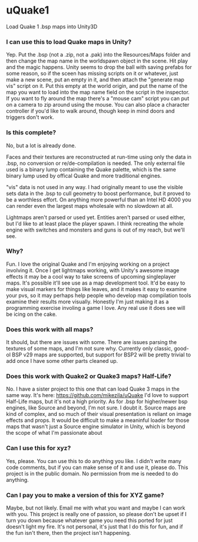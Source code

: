 uQuake1
=======

Load Quake 1 .bsp maps into Unity3D

### I can use this to load Quake maps in Unity?

Yep.  Put the .bsp (not a .zip, not a .pak) into the Resources/Maps folder and then change the map name in the worldspawn object in the scene.  Hit play and the magic happens.  Unity seems to drop the ball with saving prefabs for some reason, so if the sceen has missing scripts on it or whatever, just make a new scene, put an empty in it, and then attach the "generate map vis" script on it.  Put this empty at the world origin, and put the name of the map you want to load into the map name field on the script in the inspector.  If you want to fly around the map there's a "mouse cam" script you can put on a camera to zip around using the mouse.  You can also place a character controller if you'd like to walk around, though keep in mind doors and triggers don't work.

### Is this complete?

No, but a lot is already done.

Faces and their textures are reconstructed at run-time using only the data in .bsp, no conversion or re/de-compilation is needed.  The only external file used is a binary lump containing the Quake palette, which is the same binary lump used by offical Quake and more traditional engines.

"vis" data is not used in any way.  I had originally meant to use the visible sets data in the .bsp to cull geometry to boost performance, but it proved to be a worthless effort.  On anything more powerful than an Intel HD 4000 you can render even the largest maps wholesale with no slowdown at all.

Lightmaps aren't parsed or used yet.  Entities aren't parsed or used either, but I'd like to at least place the player spawn.  I think recreating the whole engine with switches and monsters and guns is out of my reach, but we'll see.

### Why?

Fun.  I love the original Quake and I'm enjoying working on a project involving it.  Once I get lightmaps working, with Unity's awesome image effects it may be a cool way to take screens of upcoming singleplayer maps.  It's possible it'll see use as a map development tool.  It'd be easy to make visual markers for things like leaves, and it makes it easy to examine your pvs, so it may perhaps help people who develop map compilation tools examine their results more visually.  Honestly I'm just making it as a programming exercise involing a game I love.  Any real use it does see will be icing on the cake.

### Does this work with all maps?

It should, but there are issues with some.  There are issues parsing the textures of some maps, and I'm not sure why.  Currently only classic, good-ol BSP v29 maps are supported, but support for BSP2 will be pretty trivial to add once I have some other parts cleaned up.

### Does this work with Quake2 or Quake3 maps?  Half-Life?

No.  I have a sister project to this one that can load Quake 3 maps in the same way.  It's here: https://github.com/mikezila/uQuake  I'd love to support Half-Life maps, but it's not a high priority.  As for .bsp for higher/newer bsp engines, like Source and beyond, I'm not sure.  I doubt it.  Source maps are kind of complex, and so much of their visual presentation is reliant on image effects and props.  It would be difficult to make a meaninful loader for those maps that wasn't just a Source engine simulator in Unity, which is beyond the scope of what I'm passionate about

### Can I use this for xyz?

Yes, please.  You can use this to do anything you like.  I didn't write many code comments, but if you can make sense of it and use it, please do.  This project is in the public domain.  No permission from me is needed to do anything.

### Can I pay you to make a version of this for XYZ game?

Maybe, but not likely.  Email me with what you want and maybe I can work with you.  This project is really one of passion, so please don't be upset if I turn you down because whatever game you need this ported for just doesn't light my fire.  It's not personal, it's just that I do this for fun, and if the fun isn't there, then the project isn't happening.